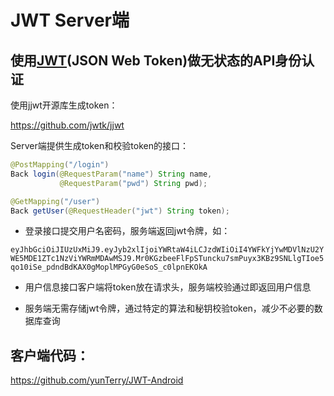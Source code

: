 
# JWT Server端

## 使用[JWT](https://jwt.io/)(JSON Web Token)做无状态的API身份认证

使用jjwt开源库生成token：

https://github.com/jwtk/jjwt

Server端提供生成token和校验token的接口：

```java
@PostMapping("/login")
Back login(@RequestParam("name") String name,
           @RequestParam("pwd") String pwd);

@GetMapping("/user")
Back getUser(@RequestHeader("jwt") String token);
```

+ 登录接口提交用户名密码，服务端返回jwt令牌，如：

`
eyJhbGciOiJIUzUxMiJ9.eyJyb2xlIjoiYWRtaW4iLCJzdWIiOiI4YWFkYjYwMDVlNzU2YWE5MDE1ZTc1NzViYWRmMDAwMSJ9.Mr0KGzbeeFlFpSTuncku7smPuyx3KBz9SNLlgTIoe5qo10iSe_pdndBdKAX0gMoplMPGyG0eSoS_c0lpnEKOkA
`

+ 用户信息接口客户端将token放在请求头，服务端校验通过即返回用户信息

+ 服务端无需存储jwt令牌，通过特定的算法和秘钥校验token，减少不必要的数据库查询

## 客户端代码：

https://github.com/yunTerry/JWT-Android